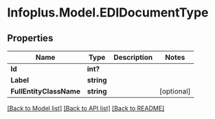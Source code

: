 # Infoplus.Model.EDIDocumentType
## Properties

Name | Type | Description | Notes
------------ | ------------- | ------------- | -------------
**Id** | **int?** |  | 
**Label** | **string** |  | 
**FullEntityClassName** | **string** |  | [optional] 

[[Back to Model list]](../README.md#documentation-for-models) [[Back to API list]](../README.md#documentation-for-api-endpoints) [[Back to README]](../README.md)

